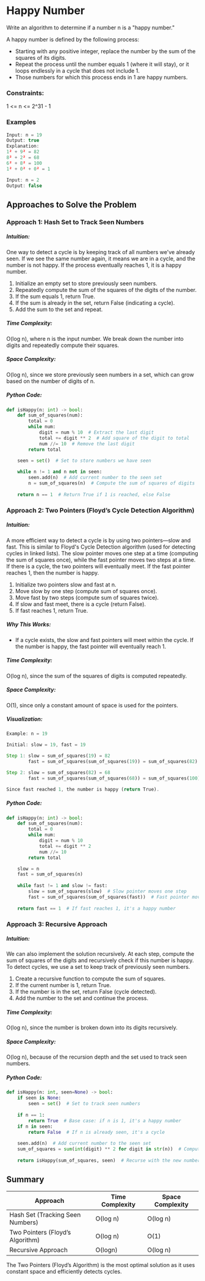 
# Happy Number
Write an algorithm to determine if a number n is a "happy number."

A happy number is defined by the following process:

- Starting with any positive integer, replace the number by the sum of the squares of its digits.
- Repeat the process until the number equals 1 (where it will stay), or it loops endlessly in a cycle that does not include 1.
- Those numbers for which this process ends in 1 are happy numbers.

### Constraints:
1 <= n <= 2^31 - 1

### Examples
```javascript
Input: n = 19
Output: true
Explanation: 
1² + 9² = 82
8² + 2² = 68
6² + 8² = 100
1² + 0² + 0² = 1

Input: n = 2
Output: false
```

## Approaches to Solve the Problem
### Approach 1: Hash Set to Track Seen Numbers
##### Intuition:
One way to detect a cycle is by keeping track of all numbers we've already seen. If we see the same number again, it means we are in a cycle, and the number is not happy. If the process eventually reaches 1, it is a happy number.

1. Initialize an empty set to store previously seen numbers.
2. Repeatedly compute the sum of the squares of the digits of the number.
3. If the sum equals 1, return True.
4. If the sum is already in the set, return False (indicating a cycle).
5. Add the sum to the set and repeat.
##### Time Complexity:
O(log n), where n is the input number. We break down the number into digits and repeatedly compute their squares.
##### Space Complexity:
O(log n), since we store previously seen numbers in a set, which can grow based on the number of digits of n.
##### Python Code:
```python
def isHappy(n: int) -> bool:
    def sum_of_squares(num):
        total = 0
        while num:
            digit = num % 10  # Extract the last digit
            total += digit ** 2  # Add square of the digit to total
            num //= 10  # Remove the last digit
        return total

    seen = set()  # Set to store numbers we have seen
    
    while n != 1 and n not in seen:
        seen.add(n)  # Add current number to the seen set
        n = sum_of_squares(n)  # Compute the sum of squares of digits
    
    return n == 1  # Return True if 1 is reached, else False
```
### Approach 2: Two Pointers (Floyd’s Cycle Detection Algorithm)
##### Intuition: 
A more efficient way to detect a cycle is by using two pointers—slow and fast. This is similar to Floyd's Cycle Detection algorithm (used for detecting cycles in linked lists). The slow pointer moves one step at a time (computing the sum of squares once), while the fast pointer moves two steps at a time. If there is a cycle, the two pointers will eventually meet. If the fast pointer reaches 1, then the number is happy.

1. Initialize two pointers slow and fast at n.
2. Move slow by one step (compute sum of squares once).
3. Move fast by two steps (compute sum of squares twice).
4. If slow and fast meet, there is a cycle (return False).
5. If fast reaches 1, return True.
##### Why This Works:
- If a cycle exists, the slow and fast pointers will meet within the cycle. If the number is happy, the fast pointer will eventually reach 1.
##### Time Complexity:
O(log n), since the sum of the squares of digits is computed repeatedly.
##### Space Complexity:
O(1), since only a constant amount of space is used for the pointers.
##### Visualization:
```rust
Example: n = 19

Initial: slow = 19, fast = 19

Step 1: slow = sum_of_squares(19) = 82
        fast = sum_of_squares(sum_of_squares(19)) = sum_of_squares(82) = 68

Step 2: slow = sum_of_squares(82) = 68
        fast = sum_of_squares(sum_of_squares(68)) = sum_of_squares(100) = 1

Since fast reached 1, the number is happy (return True).
```
##### Python Code:
```python
def isHappy(n: int) -> bool:
    def sum_of_squares(num):
        total = 0
        while num:
            digit = num % 10
            total += digit ** 2
            num //= 10
        return total

    slow = n
    fast = sum_of_squares(n)
    
    while fast != 1 and slow != fast:
        slow = sum_of_squares(slow)  # Slow pointer moves one step
        fast = sum_of_squares(sum_of_squares(fast))  # Fast pointer moves two steps
    
    return fast == 1  # If fast reaches 1, it's a happy number
```
### Approach 3: Recursive Approach
##### Intuition: 
We can also implement the solution recursively. At each step, compute the sum of squares of the digits and recursively check if this number is happy. To detect cycles, we use a set to keep track of previously seen numbers.

1. Create a recursive function to compute the sum of squares.
2. If the current number is 1, return True.
3. If the number is in the set, return False (cycle detected).
4. Add the number to the set and continue the process.
##### Time Complexity:
O(log n), since the number is broken down into its digits recursively.
##### Space Complexity:
O(log n), because of the recursion depth and the set used to track seen numbers.
##### Python Code:
```python
def isHappy(n: int, seen=None) -> bool:
    if seen is None:
        seen = set()  # Set to track seen numbers
    
    if n == 1:
        return True  # Base case: if n is 1, it's a happy number
    if n in seen:
        return False  # If n is already seen, it's a cycle
    
    seen.add(n)  # Add current number to the seen set
    sum_of_squares = sum(int(digit) ** 2 for digit in str(n))  # Compute sum of squares
    
    return isHappy(sum_of_squares, seen)  # Recurse with the new number
```
## Summary

| Approach                         | Time Complexity | Space Complexity |
|-----------------------------------|-----------------|------------------|
| Hash Set (Tracking Seen Numbers)   | O(log n)            | O(log n)             |
| Two Pointers (Floyd’s Algorithm)        | O(log n)            | O(1)             |
| Recursive Approach	        | O(logn)            | O(log n)             |

The Two Pointers (Floyd’s Algorithm) is the most optimal solution as it uses constant space and efficiently detects cycles.
